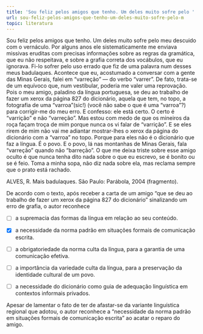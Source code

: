 ```yaml
---
title: 'Sou feliz pelos amigos que tenho. Um deles muito sofre pelo '
url: sou-feliz-pelos-amigos-que-tenho-um-deles-muito-sofre-pelo-m
topic: literatura
---
```



Sou feliz pelos amigos que tenho. Um deles muito sofre pelo meu descuido com o vernáculo. Por alguns anos ele sistematicamente me enviava missivas eruditas com precisas informações sobre as regras da gramática, que eu não respeitava, e sobre a grafia correta dos vocábulos, que eu ignorava. Fi-lo sofrer pelo uso errado que fiz de uma palavra num desses meus badulaques. Acontece que eu, acostumado a conversar com a gente das Minas Gerais, falei em “varreção” — do verbo “varrer”. De fato, trata-se de um equívoco que, num vestibular, poderia me valer uma reprovação. Pois o meu amigo, paladino da língua portuguesa, se deu ao trabalho de fazer um xerox da página 827 do dicionário, aquela que tem, no topo, a fotografia de uma “varroa”(sic!) (você não sabe o que é uma “varroa”?) para corrigir-me do meu erro. E confesso: ele está certo. O certo é “varrição” e não “varreção”. Mas estou com medo de que os mineiros da roça façam troça de mim porque nunca os vi falar de “varrição”. E se eles rirem de mim não vai me adiantar mostrar-lhes o xerox da página do dicionário com a “varroa” no topo. Porque para eles não é o dicionário que faz a língua. É o povo. E o povo, lá nas montanhas de Minas Gerais, fala “varreção” quando não “barreção”. O que me deixa triste sobre esse amigo oculto é que nunca tenha dito nada sobre o que eu escrevo, se é bonito ou se é feio. Toma a minha sopa, não diz nada sobre ela, mas reclama sempre que o prato está rachado.

ALVES, R. Mais badulaques. São Paulo: Parábola, 2004 (fragmento).

De acordo com o texto, após receber a carta de um amigo “que se deu ao trabalho de fazer um xerox da página 827 do dicionário” sinalizando um erro de grafia, o autor reconhece



- [ ] a supremacia das formas da língua em relação ao seu conteúdo.
- [x] a necessidade da norma padrão em situações formais de comunicação escrita.
- [ ] a obrigatoriedade da norma culta da língua, para a garantia de uma comunicação efetiva.
- [ ] a importância da variedade culta da língua, para a preservação da identidade cultural de um povo.
- [ ] a necessidade do dicionário como guia de adequação linguística em contextos informais privados.


Apesar de lamentar o fato de ter de afastar-se da variante linguística regional que adotou, o autor reconhece a “necessidade da norma padrão em situações formais de comunicação escrita” ao acatar o reparo do amigo.
